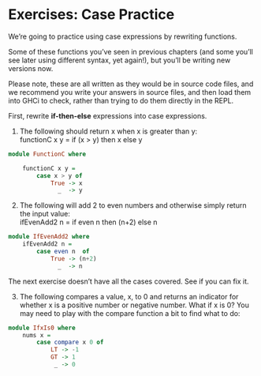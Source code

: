# Exercises: Case Practice

We’re going to practice using case expressions by rewriting functions.  

Some of these functions you’ve seen in previous
chapters (and some you’ll see later using different syntax, yet again!), but you’ll be writing new versions now.  

Please note, these are all written as they would be in source code files, and we recommend you write your answers in source files, and then load them into GHCi to check, rather than trying to do them directly in the REPL.  

First, rewrite **if-then-else** expressions into case expressions.  

1. The following should return x when x is greater than y:  
functionC x y = if (x > y) then x else y  
```hs 
module FunctionC where

    functionC x y = 
        case x > y of
            True -> x
              _  -> y
```

2. The following will add 2 to even numbers and otherwise simply return the input value:  
ifEvenAdd2 n = if even n then (n+2) else n 
```hs
module IfEvenAdd2 where
    ifEvenAdd2 n =
        case even n  of
            True -> (n+2)
              _  -> n
```

The next exercise doesn’t have all the cases covered. See
if you can fix it.  

3. The following compares a value, x, to 0 and returns an
indicator for whether x is a positive number or negative number. What if x is 0? You may need to play with the compare function a bit to find what to do: 
```hs
module IfxIs0 where
    nums x =
        case compare x 0 of
            LT -> -1
            GT -> 1
             _ -> 0
```